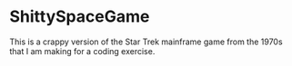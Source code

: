 # ShittySpaceGame

This is a crappy version of the Star Trek mainframe game from the 1970s that I am making for a coding exercise.
